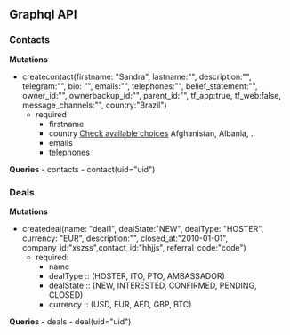 ## Graphql API

### Contacts

**Mutations**

- createcontact(firstname: "Sandra", lastname:"", description:"", telegram:"", bio: "", emails:"", telephones:"", belief_statement:"", owner_id:"", ownerbackup_id:"", parent_id:"", tf_app:true, tf_web:false, message_channels:"", country:"Brazil")
    - required
        - firstname
        - country [Check available choices](https://github.com/Incubaid/crm/blob/master/crm/countries.py) Afghanistan, Albania, ..
        - emails
        - telephones

**Queries**
    - contacts
    - contact(uid="uid")


### Deals

**Mutations**

- createdeal(name: "deal1", dealState:"NEW", dealType: "HOSTER", currency: "EUR", description:"", closed_at:"2010-01-01",  company_id:"xszss",contact_id:"hhjjs", referral_code:"code")
    - required:
        - name
        - dealType :: (HOSTER, ITO, PTO, AMBASSADOR)
        - dealState :: (NEW, INTERESTED, CONFIRMED, PENDING, CLOSED)
        - currency :: (USD, EUR, AED, GBP, BTC)

**Queries**
    - deals
    - deal(uid="uid")


